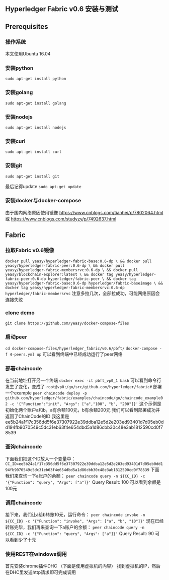 ## Hyperledger Fabric v0.6 安装与测试
## Prerequisites
### 操作系统
本文使用Ubuntu 16.04
### 安装python
`sudo apt-get install python`
### 安装golang
`sudo apt-get install golang`
### 安装nodejs
`sudo apt-get install nodejs`
### 安装curl
`sudo apt-get install curl`
### 安装git
`sudo apt-get install git`

最后记得update
`sudo apt-get update`
### 安装docker与docker-compose
由于国内网络原因使用镜像
https://www.cnblogs.com/tianhei/p/7802064.html
或
https://www.cnblogs.com/studyzy/p/7492637.html
## Fabric
### 拉取Fabric v0.6镜像
``docker pull yeasy/hyperledger-fabric-base:0.6-dp \
  && docker pull yeasy/hyperledger-fabric-peer:0.6-dp \
  && docker pull yeasy/hyperledger-fabric-membersrvc:0.6-dp \
  && docker pull yeasy/blockchain-explorer:latest \
  && docker tag yeasy/hyperledger-fabric-peer:0.6-dp hyperledger/fabric-peer \
  && docker tag yeasy/hyperledger-fabric-base:0.6-dp hyperledger/fabric-baseimage \
  && docker tag yeasy/hyperledger-fabric-membersrvc:0.6-dp hyperledger/fabric-membersrvc``
注意多拉几次，全部拉成功，可能网络原因会连接失败

### clone demo
`git clone https://github.com/yeasy/docker-compose-files`

### 启动peer
`cd docker-compose-files/hyperledger_fabric/v0.6/pbft/`
`docker-compose -f 4-peers.yml up`
可以看到终端中已经成功运行了peer网络

### 部署chaincode
在当前地址打开另一个终端
`docker exec -it pbft_vp0_1 bash`
可以看到命令行发生了变化，变成了
`root@vp0:/go/src/github.com/hyperledger/fabric#`
部署一个example
`peer chaincode deploy -p github.com/hyperledger/fabric/examples/chaincode/go/chaincode_example02 -c '{"Function":"init", "Args": ["a","100", "b", "200"]}'`
这个示例是初始化两个账户a和b，a有余额100元，b有余额200元
我们可以看到部署成功并返回了ChainCode的ID
我这里是
ee5b24a1f17c356dd5f6e37307922e39ddba12e5d2e203ed93401d7d05eb0dd194fb9070549c5dc31eb63f4e654dbd5a1d86cbb30c48e3ab1812590cd0f78539
### 查询chaincode
下面我们把这个ID放入一个变量中：
`CC_ID=ee5b24a1f17c356dd5f6e37307922e39ddba12e5d2e203ed93401d7d05eb0dd194fb9070549c5dc31eb63f4e654dbd5a1d86cbb30c48e3ab1812590cd0f78539`
下面我们来查询一下a账户的余额：
`peer chaincode query -n ${CC_ID} -c '{"Function": "query", "Args": ["a"]}'`
Query Result: 100 
可以看到余额是100元
### 调用chaincode
接下来，我们让a给b转账10元，运行命令：
`peer chaincode invoke -n ${CC_ID} -c '{"Function": "invoke", "Args": ["a", "b", "10"]}'`
现在已经转账完毕，我们再来查询一下a账户的余额：
`peer chaincode query -n ${CC_ID} -c '{"Function": "query", "Args": ["a"]}'`
Query Result: 90 
可以看到少了十元

### 使用REST在windows调用
首先安装chrome插件DHC
（下面是使用虚拟机的内容）
找到虚拟机的IP，然后在DHC里发送http请求即可完成调用
